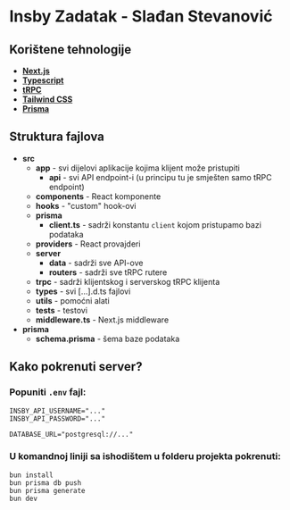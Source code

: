 # Insby Zadatak - Slađan Stevanović

## Korištene tehnologije

-   **[Next.js](https://nextjs.org)**
-   **[Typescript](https://www.typescriptlang.org)**
-   **[tRPC](https://trpc.io)**
-   **[Tailwind CSS](https://tailwindcss.com)**
-   **[Prisma](https://www.prisma.io)**

## Struktura fajlova

-   **src**
    -   **app** - svi dijelovi aplikacije kojima klijent može pristupiti
        -   **api** - svi API endpoint-i (u principu tu je smješten samo tRPC endpoint)
    -   **components** - React komponente
    -   **hooks** - "custom" hook-ovi
    -   **prisma**
        -   **client.ts** - sadrži konstantu `client` kojom pristupamo bazi podataka
    -   **providers** - React provajderi
    -   **server**
        -   **data** - sadrži sve API-ove
        -   **routers** - sadrži sve tRPC rutere
    -   **trpc** - sadrži klijentskog i serverskog tRPC klijenta
    -   **types** - svi [...].d.ts fajlovi
    -   **utils** - pomoćni alati
    -   **tests** - testovi
    -   **middleware.ts** - Next.js middleware
-   **prisma**
    -   **schema.prisma** - šema baze podataka

## Kako pokrenuti server?

### Popuniti `.env` fajl:

```
INSBY_API_USERNAME="..."
INSBY_API_PASSWORD="..."

DATABASE_URL="postgresql://..."
```

### U komandnoj liniji sa ishodištem u folderu projekta pokrenuti:

```
bun install
bun prisma db push
bun prisma generate
bun dev
```
